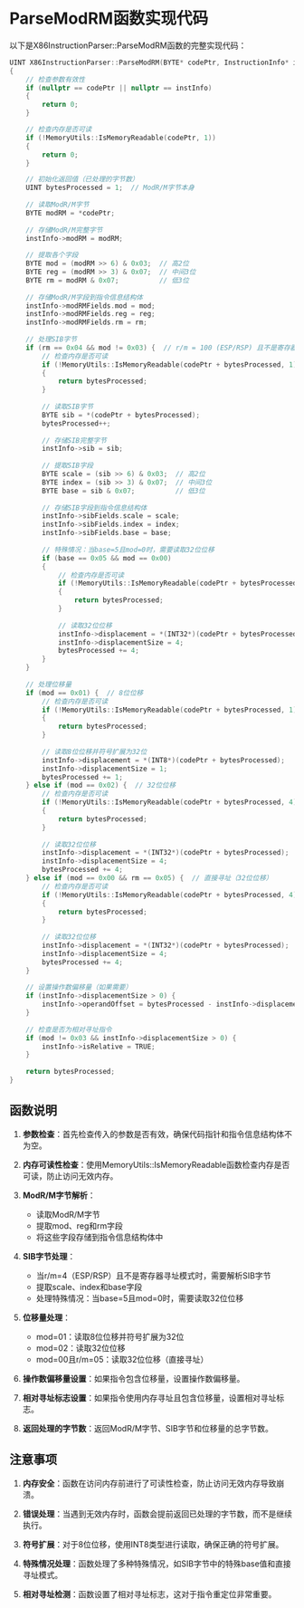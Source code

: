 # ParseModRM函数实现代码

以下是X86InstructionParser::ParseModRM函数的完整实现代码：

```cpp
UINT X86InstructionParser::ParseModRM(BYTE* codePtr, InstructionInfo* instInfo)
{
    // 检查参数有效性
    if (nullptr == codePtr || nullptr == instInfo)
    {
        return 0;
    }

    // 检查内存是否可读
    if (!MemoryUtils::IsMemoryReadable(codePtr, 1))
    {
        return 0;
    }

    // 初始化返回值（已处理的字节数）
    UINT bytesProcessed = 1;  // ModR/M字节本身
    
    // 读取ModR/M字节
    BYTE modRM = *codePtr;
    
    // 存储ModR/M完整字节
    instInfo->modRM = modRM;
    
    // 提取各个字段
    BYTE mod = (modRM >> 6) & 0x03;  // 高2位
    BYTE reg = (modRM >> 3) & 0x07;  // 中间3位
    BYTE rm = modRM & 0x07;          // 低3位
    
    // 存储ModR/M字段到指令信息结构体
    instInfo->modRMFields.mod = mod;
    instInfo->modRMFields.reg = reg;
    instInfo->modRMFields.rm = rm;
    
    // 处理SIB字节
    if (rm == 0x04 && mod != 0x03) {  // r/m = 100 (ESP/RSP) 且不是寄存器寻址模式
        // 检查内存是否可读
        if (!MemoryUtils::IsMemoryReadable(codePtr + bytesProcessed, 1))
        {
            return bytesProcessed;
        }
        
        // 读取SIB字节
        BYTE sib = *(codePtr + bytesProcessed);
        bytesProcessed++;
        
        // 存储SIB完整字节
        instInfo->sib = sib;
        
        // 提取SIB字段
        BYTE scale = (sib >> 6) & 0x03;  // 高2位
        BYTE index = (sib >> 3) & 0x07;  // 中间3位
        BYTE base = sib & 0x07;          // 低3位
        
        // 存储SIB字段到指令信息结构体
        instInfo->sibFields.scale = scale;
        instInfo->sibFields.index = index;
        instInfo->sibFields.base = base;
        
        // 特殊情况：当base=5且mod=0时，需要读取32位位移
        if (base == 0x05 && mod == 0x00)
        {
            // 检查内存是否可读
            if (!MemoryUtils::IsMemoryReadable(codePtr + bytesProcessed, 4))
            {
                return bytesProcessed;
            }
            
            // 读取32位位移
            instInfo->displacement = *(INT32*)(codePtr + bytesProcessed);
            instInfo->displacementSize = 4;
            bytesProcessed += 4;
        }
    }
    
    // 处理位移量
    if (mod == 0x01) {  // 8位位移
        // 检查内存是否可读
        if (!MemoryUtils::IsMemoryReadable(codePtr + bytesProcessed, 1))
        {
            return bytesProcessed;
        }
        
        // 读取8位位移并符号扩展为32位
        instInfo->displacement = *(INT8*)(codePtr + bytesProcessed);
        instInfo->displacementSize = 1;
        bytesProcessed += 1;
    } else if (mod == 0x02) {  // 32位位移
        // 检查内存是否可读
        if (!MemoryUtils::IsMemoryReadable(codePtr + bytesProcessed, 4))
        {
            return bytesProcessed;
        }
        
        // 读取32位位移
        instInfo->displacement = *(INT32*)(codePtr + bytesProcessed);
        instInfo->displacementSize = 4;
        bytesProcessed += 4;
    } else if (mod == 0x00 && rm == 0x05) {  // 直接寻址（32位位移）
        // 检查内存是否可读
        if (!MemoryUtils::IsMemoryReadable(codePtr + bytesProcessed, 4))
        {
            return bytesProcessed;
        }
        
        // 读取32位位移
        instInfo->displacement = *(INT32*)(codePtr + bytesProcessed);
        instInfo->displacementSize = 4;
        bytesProcessed += 4;
    }
    
    // 设置操作数偏移量（如果需要）
    if (instInfo->displacementSize > 0) {
        instInfo->operandOffset = bytesProcessed - instInfo->displacementSize;
    }
    
    // 检查是否为相对寻址指令
    if (mod != 0x03 && instInfo->displacementSize > 0) {
        instInfo->isRelative = TRUE;
    }
    
    return bytesProcessed;
}
```

## 函数说明

1. **参数检查**：首先检查传入的参数是否有效，确保代码指针和指令信息结构体不为空。

2. **内存可读性检查**：使用MemoryUtils::IsMemoryReadable函数检查内存是否可读，防止访问无效内存。

3. **ModR/M字节解析**：
   - 读取ModR/M字节
   - 提取mod、reg和rm字段
   - 将这些字段存储到指令信息结构体中

4. **SIB字节处理**：
   - 当r/m=4（ESP/RSP）且不是寄存器寻址模式时，需要解析SIB字节
   - 提取scale、index和base字段
   - 处理特殊情况：当base=5且mod=0时，需要读取32位位移

5. **位移量处理**：
   - mod=01：读取8位位移并符号扩展为32位
   - mod=02：读取32位位移
   - mod=00且r/m=05：读取32位位移（直接寻址）

6. **操作数偏移量设置**：如果指令包含位移量，设置操作数偏移量。

7. **相对寻址标志设置**：如果指令使用内存寻址且包含位移量，设置相对寻址标志。

8. **返回处理的字节数**：返回ModR/M字节、SIB字节和位移量的总字节数。

## 注意事项

1. **内存安全**：函数在访问内存前进行了可读性检查，防止访问无效内存导致崩溃。

2. **错误处理**：当遇到无效内存时，函数会提前返回已处理的字节数，而不是继续执行。

3. **符号扩展**：对于8位位移，使用INT8类型进行读取，确保正确的符号扩展。

4. **特殊情况处理**：函数处理了多种特殊情况，如SIB字节中的特殊base值和直接寻址模式。

5. **相对寻址检测**：函数设置了相对寻址标志，这对于指令重定位非常重要。